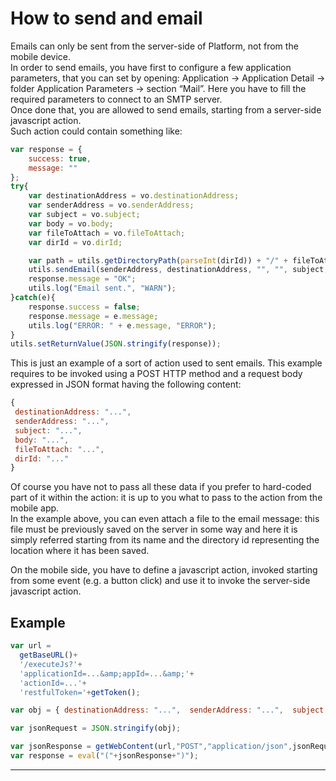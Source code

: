# How to send and email

Emails can only be sent from the server-side of Platform, not from the mobile device.  
In order to send emails, you have first to configure a few application parameters, that you can set by opening: Application -&gt; Application Detail -&gt; folder Application Parameters -&gt; section “Mail”. Here you have to fill the required parameters to connect to an SMTP server.  
Once done that, you are allowed to send emails, starting from a server-side javascript action.  
Such action could contain something like:

```js
var response = {
    success: true,
    message: ""
};
try{
    var destinationAddress = vo.destinationAddress;
    var senderAddress = vo.senderAddress;
    var subject = vo.subject;
    var body = vo.body;
    var fileToAttach = vo.fileToAttach;
    var dirId = vo.dirId;

    var path = utils.getDirectoryPath(parseInt(dirId)) + "/" + fileToAttach;
    utils.sendEmail(senderAddress, destinationAddress, "", "", subject, body, false, false, false, false, [path]);
    response.message = "OK";
    utils.log("Email sent.", "WARN");
}catch(e){
    response.success = false;
    response.message = e.message;
    utils.log("ERROR: " + e.message, "ERROR");
}
utils.setReturnValue(JSON.stringify(response));
```

This is just an example of a sort of action used to sent emails. This example requires to be invoked using a POST HTTP method and a request body expressed in JSON format having the following content:

```js
{
 destinationAddress: "...",
 senderAddress: "...",
 subject: "...",
 body: "...",
 fileToAttach: "...",
 dirId: "..."
}
```

Of course you have not to pass all these data if you prefer to hard-coded part of it within the action: it is up to you what to pass to the action from the mobile app.  
In the example above, you can even attach a file to the email message: this file must be previously saved on the server in some way and here it is simply referred starting from its name and the directory id representing the location where it has been saved.

On the mobile side, you have to define a javascript action, invoked starting from some event \(e.g. a button click\) and use it to invoke the server-side javascript action.

## Example

```js
var url = 
  getBaseURL()+
  '/executeJs?'+
  'applicationId=...&amp;appId=...&amp;'+
  'actionId=...'+
  'restfulToken='+getToken();

var obj = { destinationAddress: "...",  senderAddress: "...",  subject: "...",  body: "...",  fileToAttach: "...",  dirId: "..." };

var jsonRequest = JSON.stringify(obj);

var jsonResponse = getWebContent(url,"POST","application/json",jsonRequest);
var response = eval("("+jsonResponse+")");
```

---



